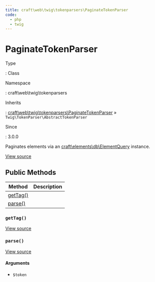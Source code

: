 ```yaml
---
title: craft\web\twig\tokenparsers\PaginateTokenParser
code:
  - php
  - twig
---
```


# PaginateTokenParser

Type

:   Class

Namespace

:   craft\web\twig\tokenparsers

Inherits

:   [craft\web\twig\tokenparsers\PaginateTokenParser](craft-web-twig-tokenparsers-paginatetokenparser.md) &raquo;
`Twig\TokenParser\AbstractTokenParser`

Since

:   3.0.0



Paginates elements via an [craft\elements\db\ElementQuery](craft-elements-db-elementquery.md) instance.





[View source](https://github.com/craftcms/cms/blob/master/src/web/twig/tokenparsers/PaginateTokenParser.php)






## Public Methods

| Method                                                                       | Description
| ---------------------------------------------------------------------------- | -----------
| [getTag()](craft-web-twig-tokenparsers-paginatetokenparser.md#method-gettag) |
| [parse()](craft-web-twig-tokenparsers-paginatetokenparser.md#method-parse)   |

### `getTag()`










[View source](https://github.com/craftcms/cms/blob/master/src/web/twig/tokenparsers/PaginateTokenParser.php#L58-L61)






### `parse()`










[View source](https://github.com/craftcms/cms/blob/master/src/web/twig/tokenparsers/PaginateTokenParser.php#L27-L53)


#### Arguments

- `$token`











